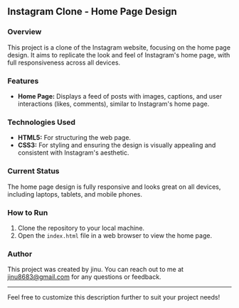 
## Instagram Clone - Home Page Design

### Overview

This project is a clone of the Instagram website, focusing on the home page design. It aims to replicate the look and feel of Instagram's home page, with full responsiveness across all devices.

### Features

- **Home Page:** Displays a feed of posts with images, captions, and user interactions (likes, comments), similar to Instagram's home page.

### Technologies Used

- **HTML5:** For structuring the web page.
- **CSS3:** For styling and ensuring the design is visually appealing and consistent with Instagram's aesthetic.

### Current Status

The home page design is fully responsive and looks great on all devices, including laptops, tablets, and mobile phones.

### How to Run

1. Clone the repository to your local machine.
2. Open the `index.html` file in a web browser to view the home page.

### Author

This project was created by jinu. You can reach out to me at jinu8683@gmail.com for any questions or feedback.

---

Feel free to customize this description further to suit your project needs!
